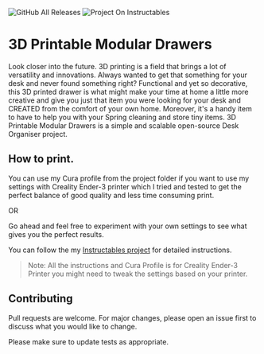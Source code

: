 ![GitHub All Releases](https://img.shields.io/github/downloads/sabersingh/3D-Printable-Modular-Drawers/total?style=for-the-badge)
![Project On Instructables](https://img.shields.io/static/v1?label=Follow%20on&message=Instructables&color=yellow&style=for-the-badge&link=https://www.instructables.com/)

# 3D Printable Modular Drawers

Look closer into the future. 3D printing is a field that brings a lot of versatility and innovations. Always wanted to get that something for your desk and never found something right? Functional and yet so decorative, this 3D printed drawer is what might make your time at home a little more creative and give you just that item you were looking for your desk and CREATED from the comfort of your own home. Moreover, it's a handy item to have to help you with your Spring cleaning and store tiny items. 3D Printable Modular Drawers is a simple and scalable open-source Desk Organiser project.

## How to print.

You can use my Cura profile from the project folder if you want to use my settings with Creality Ender-3 printer which I tried and tested to get the perfect balance of good quality and less time consuming print.
<p align="justify">
  OR
</p>
Go ahead and feel free to experiment with your own settings to see what gives you the perfect results.

You can follow the my [Instructables project](https://www.instructables.com/id/3D-Printed-Modular-Desk-Organisers/) for detailed instructions.

>Note: All the instructions and Cura Profile is for Creality Ender-3 Printer you might need to tweak the settings based on your printer.


## Contributing
Pull requests are welcome. For major changes, please open an issue first to discuss what you would like to change.

Please make sure to update tests as appropriate.